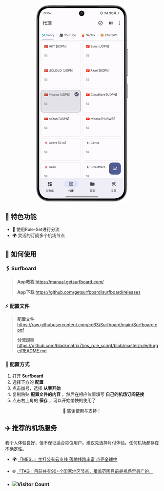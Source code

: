 <div align="center">
    
<img src="https://raw.githubusercontent.com/cc63/Surfboard/main/Surfboard.PNG" width="300">

</div>

## 🚀 特色功能

- 📡 使用Rule-Set进行分流
- 🌍 灵活的订阅多个机场节点

## 📘 如何使用

### 🖇 Surfboard

> **App教程** https://manual.getsurfboard.com/
> 
> **App下载** https://github.com/getsurfboard/surfboard/releases

### ⚡ 配置文件

> **配置文件** https://raw.githubusercontent.com/cc63/Surfboard/main/Surfboard.conf
> 
> **分流规则** https://github.com/blackmatrix7/ios_rule_script/blob/master/rule/Surge/README.md

### 📲 配置方式

1. 打开 **Surfboard**
2. 选择下方的 **配置** 
3. 点击加号，选择 **从零开始**
4. 复制粘贴 **配置文件的内容** ，然后在相应位置填写 **自己的机场订阅链接** 
5. 点击右上角的 **保存** ，可以开始愉快的使用了


<div align="center">

🙌 感谢使用与支持！

</div>

## ✈️ 推荐的机场服务

我个人体验良好，但不保证适合每位用户。建议先选择月付体验。任何机场都存在不确定性。

- 🌍 [「MESL」主打公有云专线 落地线路丰富 点亮全球中](https://in.mesl.cloud/#/register?code=YiKXC8T0)
- 🌐 [「TAG」目前共有90+个国家地区节点，覆盖范围目前是机场里最广的。](https://tagss01.pro/#/auth/xfm2jXlF)

- ### ![Visitor Count](https://profile-counter.glitch.me/{cc63}/count.svg)

